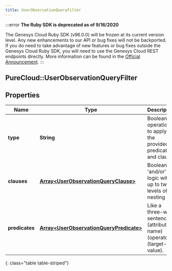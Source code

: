 ```yaml
---
title: UserObservationQueryFilter
---
```


:::error
**The Ruby SDK is deprecated as of 9/16/2020**

The Genesys Cloud Ruby SDK (v96.0.0) will be frozen at its current version level. Any new enhancements to our API or bug fixes will not be backported. If you do need to take advantage of new features or bug fixes outside the Genesys Cloud Ruby SDK, you will need to use the Genesys Cloud REST endpoints directly. More information can be found in the [Official Announcement](https://developer.mypurecloud.com/forum/t/announcement-genesys-cloud-ruby-sdk-end-of-life/8850).
:::


## PureCloud::UserObservationQueryFilter

## Properties

|Name | Type | Description | Notes|
|------------ | ------------- | ------------- | -------------|
| **type** | **String** | Boolean operation to apply to the provided predicates and clauses | |
| **clauses** | [**Array&lt;UserObservationQueryClause&gt;**](UserObservationQueryClause.html) | Boolean &#39;and/or&#39; logic with up to two-levels of nesting | [optional] |
| **predicates** | [**Array&lt;UserObservationQueryPredicate&gt;**](UserObservationQueryPredicate.html) | Like a three-word sentence: (attribute-name) (operator) (target-value). | [optional] |
{: class="table table-striped"}


